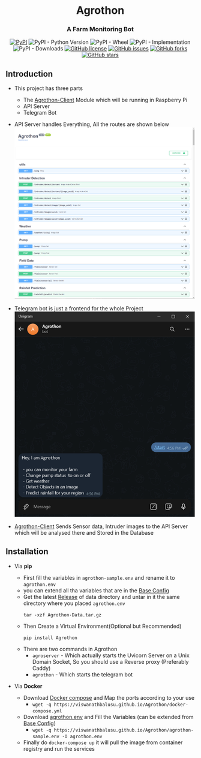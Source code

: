 <div align="center">
<h1>Agrothon</h1>
<h3>A Farm Monitoring Bot</h3>
<a href="https://pypi.org/project/Agrothon"><img alt="PyPI" src="https://img.shields.io/pypi/v/Agrothon?style=for-the-badge"></a>
<img alt="PyPI - Python Version" src="https://img.shields.io/pypi/pyversions/Agrothon?style=for-the-badge">
<img alt="PyPI - Wheel" src="https://img.shields.io/pypi/wheel/Agrothon?style=for-the-badge">
<img alt="PyPI - Implementation" src="https://img.shields.io/pypi/implementation/Agrothon?style=for-the-badge">
<img alt="PyPI - Downloads" src="https://img.shields.io/pypi/dm/Agrothon?style=for-the-badge">
<a href="https://github.com/viswanathbalusu/Agrothon/blob/main/LICENSE"><img alt="GitHub license" src="https://img.shields.io/github/license/ViswanathBalusu/agrothon?style=for-the-badge"></a>
<a href="https://github.com/ViswanathBalusu/agrothon/issues"><img alt="GitHub issues" src="https://img.shields.io/github/issues/ViswanathBalusu/agrothon?style=for-the-badge"></a>
<a href="https://github.com/ViswanathBalusu/agrothon/network"><img alt="GitHub forks" src="https://img.shields.io/github/forks/ViswanathBalusu/agrothon?style=for-the-badge"></a>
<a href="https://github.com/ViswanathBalusu/agrothon/stargazers"><img alt="GitHub stars" src="https://img.shields.io/github/stars/ViswanathBalusu/agrothon?style=for-the-badge"></a>

</div>

## Introduction
- This project has three parts
   - The [Agrothon-Client](https://github.com/viswanathbalusu/Agrothon-Client) Module which will be running in Raspberry Pi
   - API Server
   - Telegram Bot
  
- API Server handles Everything, All the routes are shown below
  ![API Docs](.github/Apiserver.png?raw=true)
- Telegram bot is just a frontend for the whole Project
  ![Telegram Bot](.github/telegrambot.png)
- [Agrothon-Client](https://github.com/viswanathbalusu/Agrothon-Client) Sends Sensor data, Intruder images to the API Server which will be analysed there and Stored in the Database

## Installation
- Via **pip** 
  - First fill the variables in `agrothon-sample.env` and rename it to `agrothon.env`
  - you can extend all tha variables that are in the [Base Config](agrothon/BaseConfig.py)
  - Get the latest [Release](https://github.com/viswanathbalusu/Agrothon/releases/latest/download/Agrothon-Data.tar.gz) of data directory and untar in it the same directory where you placed `agrothon.env`
      ```
      tar -xzf Agrothon-Data.tar.gz
      ```
  - Then Create a Virtual Environment(Optional but Recommended)
      ```
      pip install Agrothon
      ```
  - There are two commands in Agrothon
    - `agroserver` - Which actually starts the Uvicorn Server on a Unix Domain Socket, So you should use a Reverse proxy (Preferably Caddy)
    - `agrothon` - Which starts the telegram bot

- Via **Docker**
   - Download [Docker compose](./docker-compose.yml) and Map the ports according to your use
      - ```wget -q https://viswanathbalusu.github.io/Agrothon/docker-compose.yml```
   - Download [agrothon.env](./agrothon-sample.env) and Fill the Variables (can be extended from [Base Config](agrothon/BaseConfig.py))
      - ```wget -q https://viswanathbalusu.github.io/Agrothon/agrothon-sample.env -O agrothon.env```
   - Finally do `docker-compose up` it will pull the image from container registry and run the services 